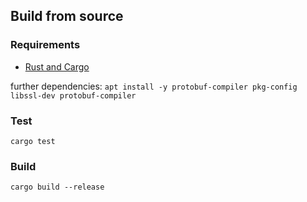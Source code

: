 ## Build from source
### Requirements
- [Rust and Cargo](https://doc.rust-lang.org/cargo/getting-started/installation.html)

further dependencies: 
`apt install -y protobuf-compiler pkg-config libssl-dev protobuf-compiler`

### Test
`cargo test`
### Build
`cargo build --release`
